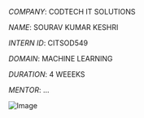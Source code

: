 *COMPANY*: CODTECH IT SOLUTIONS

*NAME*: SOURAV KUMAR KESHRI

*INTERN ID*: CITSOD549

*DOMAIN*: MACHINE LEARNING

*DURATION*: 4 WEEEKS

*MENTOR*: ...

![Image](https://github.com/user-attachments/assets/a1866a10-c0e9-4bc0-a3e9-1cb9186c078c)
